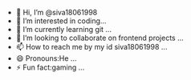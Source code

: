 - 👋 Hi, I’m @siva18061998
- 👀 I’m interested in coding...
- 🌱 I’m currently learning git ...
- 💞️ I’m looking to collaborate on frontend projects ...
- 📫 How to reach me by my id siva18061998 ...
- 😄 Pronouns:He ...
- ⚡ Fun fact:gaming ...

<!---
siva18061998/siva18061998 is a ✨ special ✨ repository because its `README.md` (this file) appears on your GitHub profile.
You can click the Preview link to take a look at your changes.
--->

